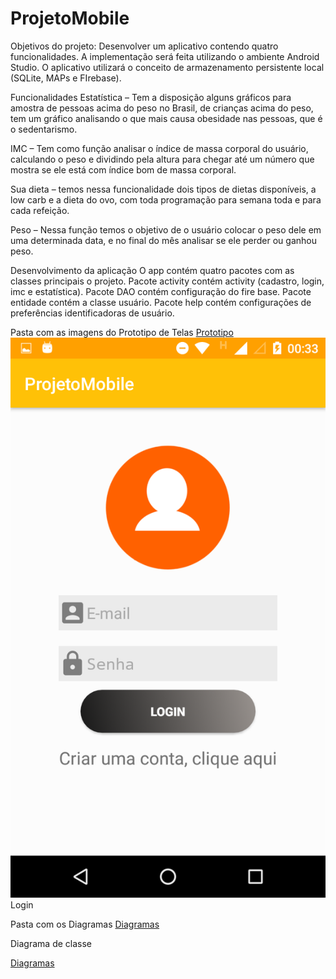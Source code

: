 # ProjetoMobile 

Objetivos do projeto:
Desenvolver um aplicativo contendo quatro funcionalidades.
A implementação será feita utilizando o  ambiente Android Studio.
O aplicativo  utilizará o conceito de armazenamento persistente local (SQLite, MAPs e FIrebase).

Funcionalidades
Estatística – Tem a disposição alguns gráficos para amostra de pessoas acima do peso no Brasil, de crianças acima do peso, tem um gráfico analisando o que mais causa obesidade nas pessoas, que é o sedentarismo. 

IMC – Tem como função analisar o índice de massa corporal do usuário, calculando o peso e dividindo pela altura para chegar até um número que mostra se ele está com índice bom de massa corporal. 

Sua dieta – temos nessa funcionalidade dois tipos de dietas disponíveis, a low carb e a dieta do ovo, com toda programação para semana toda e para cada refeição.

Peso – Nessa função temos o objetivo de o usuário colocar o peso dele em uma determinada data, e no final do mês analisar se ele perder ou ganhou peso.


Desenvolvimento da aplicação 
O app contém  quatro pacotes com as classes principais o projeto. 
Pacote activity contém activity (cadastro, login, imc e estatística).
Pacote DAO contém configuração do fire base.
Pacote entidade contém a classe usuário.
Pacote help contém configurações de preferências identificadoras de usuário.

Pasta com as imagens do Prototipo de Telas 
<a href ="https://github.com/csouza14/ProjetoMobile/tree/master/app/Prototipo">Prototipo</a>
<img src="https://raw.githubusercontent.com/csouza14/ProjetoMobile/master/app/Prototipo/Login.png"> Login </a>

Pasta com os Diagramas
<a href ="https://github.com/csouza14/ProjetoMobile/tree/master/app/Diagramas">Diagramas</a>

Diagrama de classe 

<a href ="https://github.com/csouza14/ProjetoMobile/blob/master/app/Diagramas/DiagramaDeClasse.png">Diagramas</a>

